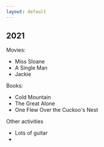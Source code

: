 ```yaml
---
layout: default
---
```


## 2021
Movies:
- Miss Sloane
- A Single Man
- Jackie

Books:
- Cold Mountain
- The Great Alone
- One Flew Over the Cuckoo's Nest

Other activities
- Lots of guitar
- 